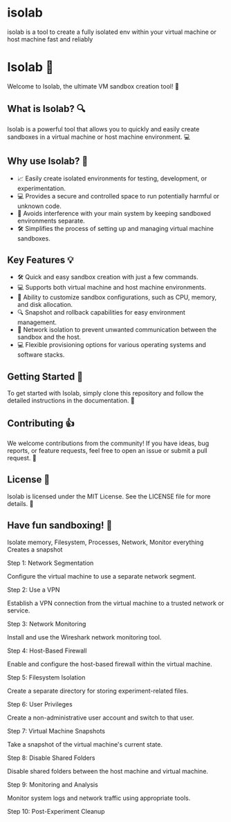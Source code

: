 # isolab
isolab is a tool to create a fully isolated env within your virtual machine or host machine fast and reliably 

<!DOCTYPE html>
<html>
<head>
  <title>Isolab - VM Sandbox Creation Tool</title>
</head>
<body>
  <h1>Isolab &#127919;</h1>
  <p>Welcome to Isolab, the ultimate VM sandbox creation tool! &#127974;</p>
  <h2>What is Isolab? &#128269;</h2>
  <p>Isolab is a powerful tool that allows you to quickly and easily create sandboxes in a virtual machine or host machine environment. &#128187;</p>
  <h2>Why use Isolab? &#128170;</h2>
  <ul>
    <li>&#128200; Easily create isolated environments for testing, development, or experimentation.</li>
    <li>&#128187; Provides a secure and controlled space to run potentially harmful or unknown code.</li>
    <li>&#128295; Avoids interference with your main system by keeping sandboxed environments separate.</li>
    <li>&#128736; Simplifies the process of setting up and managing virtual machine sandboxes.</li>
  </ul>
  <h2>Key Features &#128161;</h2>
  <ul>
    <li>&#128736; Quick and easy sandbox creation with just a few commands.</li>
    <li>&#128187; Supports both virtual machine and host machine environments.</li>
    <li>&#128279; Ability to customize sandbox configurations, such as CPU, memory, and disk allocation.</li>
    <li>&#128269; Snapshot and rollback capabilities for easy environment management.</li>
    <li>&#128295; Network isolation to prevent unwanted communication between the sandbox and the host.</li>
    <li>&#128187; Flexible provisioning options for various operating systems and software stacks.</li>
  </ul>
  <h2>Getting Started &#128295;</h2>
  <p>To get started with Isolab, simply clone this repository and follow the detailed instructions in the documentation. &#128214;</p>
  <h2>Contributing &#128077;</h2>
  <p>We welcome contributions from the community! If you have ideas, bug reports, or feature requests, feel free to open an issue or submit a pull request. &#128406;</p>
  <h2>License &#128273;</h2>
  <p>Isolab is licensed under the MIT License. See the LICENSE file for more details. &#128221;</p>
  <h2>Have fun sandboxing! &#129302;</h2>
</body>
</html>


Isolate memory, Filesystem, Processes, Network, 
Monitor everything
Creates a snapshot


Step 1: Network Segmentation

Configure the virtual machine to use a separate network segment.

Step 2: Use a VPN

Establish a VPN connection from the virtual machine to a trusted network or service.

Step 3: Network Monitoring

Install and use the Wireshark network monitoring tool.

Step 4: Host-Based Firewall

Enable and configure the host-based firewall within the virtual machine.

Step 5: Filesystem Isolation

Create a separate directory for storing experiment-related files.

Step 6: User Privileges

Create a non-administrative user account and switch to that user.

Step 7: Virtual Machine Snapshots

Take a snapshot of the virtual machine's current state.

Step 8: Disable Shared Folders

Disable shared folders between the host machine and virtual machine.

Step 9: Monitoring and Analysis

Monitor system logs and network traffic using appropriate tools.

Step 10: Post-Experiment Cleanup
